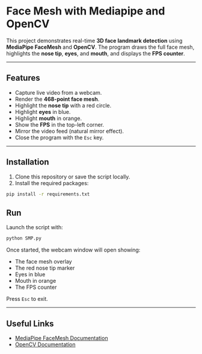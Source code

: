 # Face Mesh with Mediapipe and OpenCV

This project demonstrates real-time **3D face landmark detection** using **MediaPipe FaceMesh** and **OpenCV**.
The program draws the full face mesh, highlights the **nose tip**, **eyes**, and **mouth**, and displays the **FPS counter**.

---

## Features

* Capture live video from a webcam.
* Render the **468-point face mesh**.
* Highlight the **nose tip** with a red circle.
* Highlight **eyes** in blue.
* Highlight **mouth** in orange.
* Show the **FPS** in the top-left corner.
* Mirror the video feed (natural mirror effect).
* Close the program with the `Esc` key.

---

## Installation

1. Clone this repository or save the script locally.
2. Install the required packages:

```bash
pip install -r requirements.txt
```

## Run

Launch the script with:

```bash
python SMP.py
```

Once started, the webcam window will open showing:

* The face mesh overlay
* The red nose tip marker
* Eyes in blue
* Mouth in orange
* The FPS counter

Press `Esc` to exit.

---

## Useful Links

* [MediaPipe FaceMesh Documentation](https://developers.google.com/mediapipe/solutions/vision/face_mesh)
* [OpenCV Documentation](https://docs.opencv.org/)
